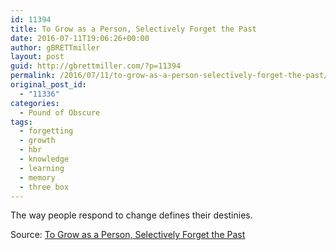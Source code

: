 ```yaml
---
id: 11394
title: To Grow as a Person, Selectively Forget the Past
date: 2016-07-11T19:06:26+00:00
author: gBRETTmiller
layout: post
guid: http://gbrettmiller.com/?p=11394
permalink: /2016/07/11/to-grow-as-a-person-selectively-forget-the-past/
original_post_id:
  - "11336"
categories:
  - Pound of Obscure
tags:
  - forgetting
  - growth
  - hbr
  - knowledge
  - learning
  - memory
  - three box
---
```

The way people respond to change defines their destinies.

Source: [To Grow as a Person, Selectively Forget the Past](https://hbr.org/2016/05/to-grow-as-a-person-selectively-forget-the-past)